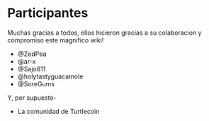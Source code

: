 # Participantes

Muchas gracias a todos, ellos hicieron gracias a su colaboracion y compromiso este magnifico wiki!

* @ZedPea
* @ar-x
* @Sajo811
* @holytastyguacamole
* @SoreGums

Y, por supuesto-

* La comunidad de Turtlecoin
